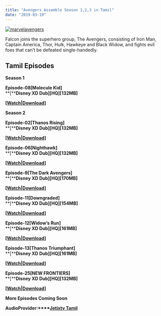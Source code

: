 ```yaml
---
title: "Avengers Assemble Season 1,2,3 in Tamil"
date: "2019-03-19"
---
```


[![marvelavengers](https://4.bp.blogspot.com/-No5BRHcJMD4/WrPTYfIfC7I/AAAAAAAAAfs/dnM50ym8pkYXu7TRVn67kV3ny8jrhZXAACLcBGAs/s400/marvelavengers.jpg "marvelavengers")](https://4.bp.blogspot.com/-No5BRHcJMD4/WrPTYfIfC7I/AAAAAAAAAfs/dnM50ym8pkYXu7TRVn67kV3ny8jrhZXAACLcBGAs/s1600/marvelavengers.jpg)

Falcon joins the superhero group, The Avengers, consisting of Iron Man, Captain America, Thor, Hulk, Hawkeye and Black Widow, and fights evil foes that can’t be defeated single-handedly.

## Tamil Episodes

**Season 1**

**Episode-08\[Molecule Kid\]**  
**\[****Disney XD Dub\]\[HQ\]\[132MB\]**

**\[[Watch|Download](http://ay.gy/18684261/_eaHR0cHM6Ly9kcml2ZS5nb29nbGUuY29tL29wZW4/aWQ9MVVFRkVSeUhyczNhcWtfYWJvNmI1Wk44VmRGSVhWYTVC)\]**  

**Season 2**

**Episode-02\[Thanos Rising\]**  
**\[****Disney XD Dub\]\[HQ\]\[132MB\]**

**\[[Watch|Download](http://ay.gy/18684261/_eaHR0cHM6Ly9kcml2ZS5nb29nbGUuY29tL29wZW4/aWQ9MVlsSTA1aXhTcmJQSEdPTHEyRVNSUjgtenBWSTh3Um9C)\]**

  

**Episode-06\[Nighthawk\]**  
**\[****Disney XD Dub\]\[HQ\]\[132MB\]**

**\[[Watch|Download](http://ay.gy/18684261/_eaHR0cHM6Ly9kcml2ZS5nb29nbGUuY29tL29wZW4/aWQ9MWp1bEVTU1ZodHhRNG1VOEtGelRnY3JyaHUxWTNLQWVx)\]**

**Episode-9\[The Dark Avengers\]**  
**\[****Disney XD Dub\]\[HQ\]\[170MB\]**

**\[[Watch|Download](http://ay.gy/18684261/_eaHR0cHM6Ly9kcml2ZS5nb29nbGUuY29tL29wZW4/aWQ9MS1KRk1WX2p1VzJjV2lWb1RGclN4Sk41OTQ1SDRvSDBO)\]**  
  

**Episode-11\[Downgraded\]**  
**\[****Disney XD Dub\]\[HQ\]\[154MB\]**

**\[[Watch|Download](http://ay.gy/18684261/_eaHR0cHM6Ly9kcml2ZS5nb29nbGUuY29tL29wZW4/aWQ9MTZJQjBsSGFBbE45TTNXb3pMWmVYbWszUmY4Z00xT3Zs)\]**

  

**Episode-12\[Widow’s Run\]**  
**\[****Disney XD Dub\]\[HQ\]\[161MB\]**

**\[[Watch|Download](http://ay.gy/18684261/_eaHR0cHM6Ly9kcml2ZS5nb29nbGUuY29tL29wZW4/aWQ9MThMZEItSjI1dFE1MlRnNXJ3SGNWbWdXeVdkMllORk1K)\]**  
  

**Episode-13\[****Thanos Triumphant****\]**  
**\[****Disney XD Dub\]\[HQ\]\[161MB\]**

**\[[Watch|Download](http://ay.gy/18684261/_eaHR0cHM6Ly9kcml2ZS5nb29nbGUuY29tL29wZW4/aWQ9MWZ6U0oyQkdnaV9aSWxlYV81RmpHNTVIbVFsenFJS0Fr)\]**  

**Episode-25\[NEW FRONTIERS\]**  
**\[****Disney XD Dub\]\[HQ\]\[132MB\]**

**\[[Watch|Download](http://ay.gy/18684261/_eaHR0cHM6Ly9kcml2ZS5nb29nbGUuY29tL2ZpbGUvZC8xUXIybzFPUFBNX0prOUhuaFRQX1ZSZ19vMnJqbWxpZTIvdmlldw==)\]**

  

**More Episodes Coming Soon**

**AudioProvider:****[Jetixtv Tamil](https://www.youtube.com/channel/UCuCnAtDJhXjRDYEdYTGWN6w?sub_confirmation=1)**
